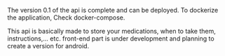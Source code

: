 The version 0.1 of the api is complete and can be deployed.
To dockerize the application, Check docker-compose.

This api is basically made to store your medications, when to take them, instructions,... etc. front-end part is under development and planning to create a version for android.
